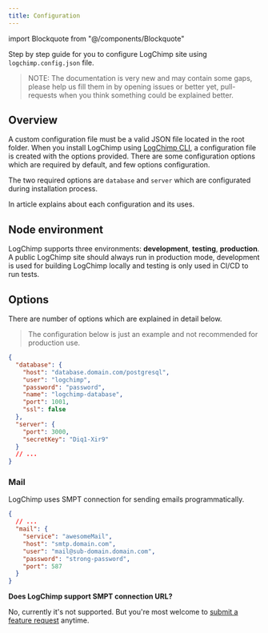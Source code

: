 ```yaml
---
title: Configuration
---
```


<!-- components -->

import Blockquote from "@/components/Blockquote"

Step by step guide for you to configure LogChimp site using `logchimp.config.json` file.

<Blockquote type="warning">
NOTE: The documentation is very new and may contain some gaps, please help us fill them in by opening issues or better yet, pull-requests when you think something could be explained better.
</Blockquote>

## Overview

A custom configuration file must be a valid JSON file located in the root folder. When you install LogChimp using [LogChimp CLI](/docs/cli), a configuration file is created with the options provided. There are some configuration options which are required by default, and few options configuration.

The two required options are `database` and `server` which are configurated during installation process.

In article explains about each configuration and its uses.

## Node environment

LogChimp supports three environments: **development**, **testing**, **production**. A public LogChimp site should always run in production mode, development is used for building LogChimp locally and testing is only used in CI/CD to run tests.

## Options

There are number of options which are explained in detail below.

<Blockquote type="alert">
The configuration below is just an example and not recommended for production use.
</Blockquote>

```json lines
{
  "database": {
    "host": "database.domain.com/postgresql",
    "user": "logchimp",
    "password": "password",
    "name": "logchimp-database",
    "port": 1001,
    "ssl": false
  },
  "server": {
    "port": 3000,
    "secretKey": "Diq1-Xir9"
  }
  // ...
}
```

### Mail

LogChimp uses SMPT connection for sending emails programmatically.

```json lines
{
  // ...
  "mail": {
    "service": "awesomeMail",
    "host": "smtp.domain.com",
    "user": "mail@sub-domain.domain.com",
    "password": "strong-password",
    "port": 587
  }
}
```

**Does LogChimp support SMPT connection URL?**

No, currently it's not supported. But you're most welcome to [submit a feature request](https://github.com/logchimp/logchimp) anytime.
